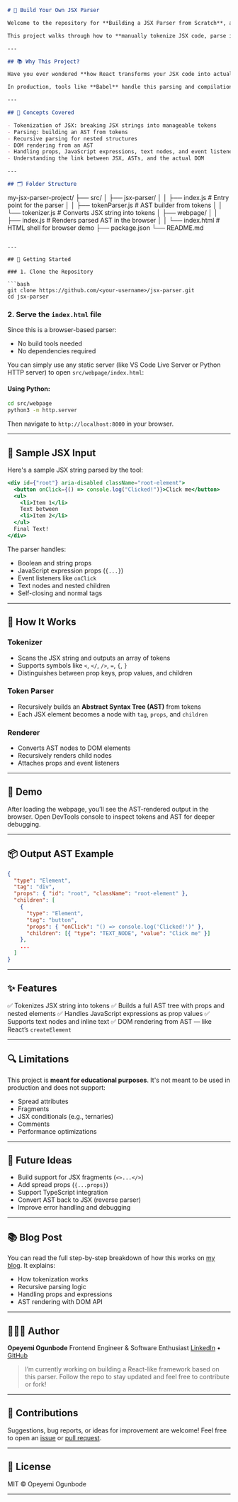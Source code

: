 ```md
# 🧩 Build Your Own JSX Parser

Welcome to the repository for **Building a JSX Parser from Scratch**, a learning-focused project that explores how JSX — the syntax extension behind React — is parsed and transformed into a valid DOM tree.

This project walks through how to **manually tokenize JSX code, parse it into an Abstract Syntax Tree (AST)**, and then **render the DOM** from that AST — all in pure JavaScript, without Babel or JSX compilers.

---

## 📚 Why This Project?

Have you ever wondered **how React transforms your JSX code into actual DOM elements**?

In production, tools like **Babel** handle this parsing and compilation behind the scenes. But here, we take a deep dive into the internals — building a lightweight JSX parser step-by-step to **demystify what goes on under the hood**.

---

## 🧠 Concepts Covered

- Tokenization of JSX: breaking JSX strings into manageable tokens
- Parsing: building an AST from tokens
- Recursive parsing for nested structures
- DOM rendering from an AST
- Handling props, JavaScript expressions, text nodes, and event listeners
- Understanding the link between JSX, ASTs, and the actual DOM

---

## 🗂️ Folder Structure
```

my-jsx-parser-project/
├── src/
│ ├── jsx-parser/
│ │ ├── index.js # Entry point for the parser
│ │ ├── tokenParser.js # AST builder from tokens
│ │ └── tokenizer.js # Converts JSX string into tokens
│ ├── webpage/
│ │ ├── index.js # Renders parsed AST in the browser
│ │ └── index.html # HTML shell for browser demo
├── package.json
└── README.md

````

---

## 🚀 Getting Started

### 1. Clone the Repository

```bash
git clone https://github.com/<your-username>/jsx-parser.git
cd jsx-parser
````

### 2. Serve the `index.html` file

Since this is a browser-based parser:

- No build tools needed
- No dependencies required

You can simply use any static server (like VS Code Live Server or Python HTTP server) to open `src/webpage/index.html`:

#### Using Python:

```bash
cd src/webpage
python3 -m http.server
```

Then navigate to `http://localhost:8000` in your browser.

---

## 🧪 Sample JSX Input

Here's a sample JSX string parsed by the tool:

```jsx
<div id={"root"} aria-disabled className="root-element">
  <button onClick={() => console.log("Clicked!")}>Click me</button>
  <ul>
    <li>Item 1</li>
    Text between
    <li>Item 2</li>
  </ul>
  Final Text!
</div>
```

The parser handles:

- Boolean and string props
- JavaScript expression props (`{...}`)
- Event listeners like `onClick`
- Text nodes and nested children
- Self-closing and normal tags

---

## 🔨 How It Works

### Tokenizer

- Scans the JSX string and outputs an array of tokens
- Supports symbols like `<`, `</`, `/>`, `=`, `{`, `}`
- Distinguishes between prop keys, prop values, and children

### Token Parser

- Recursively builds an **Abstract Syntax Tree (AST)** from tokens
- Each JSX element becomes a node with `tag`, `props`, and `children`

### Renderer

- Converts AST nodes to DOM elements
- Recursively renders child nodes
- Attaches props and event listeners

---

## 📸 Demo

After loading the webpage, you’ll see the AST-rendered output in the browser. Open DevTools console to inspect tokens and AST for deeper debugging.

---

## 📦 Output AST Example

```json
{
  "type": "Element",
  "tag": "div",
  "props": { "id": "root", "className": "root-element" },
  "children": [
    {
      "type": "Element",
      "tag": "button",
      "props": { "onClick": "() => console.log('Clicked!')" },
      "children": [{ "type": "TEXT_NODE", "value": "Click me" }]
    },
    ...
  ]
}
```

---

## ✨ Features

✅ Tokenizes JSX string into tokens
✅ Builds a full AST tree with props and nested elements
✅ Handles JavaScript expressions as prop values
✅ Supports text nodes and inline text
✅ DOM rendering from AST — like React’s `createElement`

---

## 🔍 Limitations

This project is **meant for educational purposes**. It's not meant to be used in production and does not support:

- Spread attributes
- Fragments
- JSX conditionals (e.g., ternaries)
- Comments
- Performance optimizations

---

## 📌 Future Ideas

- Build support for JSX fragments (`<>...</>`)
- Add spread props (`{...props}`)
- Support TypeScript integration
- Convert AST back to JSX (reverse parser)
- Improve error handling and debugging

---

## 📚 Blog Post

You can read the full step-by-step breakdown of how this works on [my blog](https://medium.com/@ogunbodetimi/building-a-jsx-parser-from-scratch-understanding-the-foundations-of-reacts-syntax-16dc35dce7b6). It explains:

- How tokenization works
- Recursive parsing logic
- Handling props and expressions
- AST rendering with DOM API

---

## 👨🏽‍💻 Author

**Opeyemi Ogunbode**
Frontend Engineer & Software Enthusiast
[LinkedIn](https://www.linkedin.com/in/opeyemi-ogunbode/) • [GitHub](https://github.com/Timi-T)

> I’m currently working on building a React-like framework based on this parser.
> Follow the repo to stay updated and feel free to contribute or fork!

---

## 🙌 Contributions

Suggestions, bug reports, or ideas for improvement are welcome!
Feel free to open an [issue](https://github.com/<your-username>/jsx-parser/issues) or [pull request](https://github.com/<your-username>/jsx-parser/pulls).

---

## 📄 License

MIT © Opeyemi Ogunbode

---

```

```

